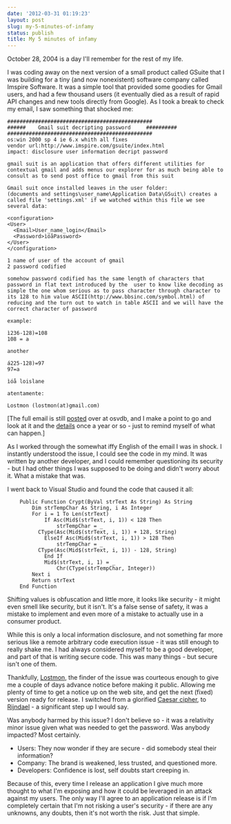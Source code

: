 ```yaml
---
date: '2012-03-31 01:19:23'
layout: post
slug: my-5-minutes-of-infamy
status: publish
title: My 5 minutes of infamy
---
```


October 28, 2004 is a day I'll remember for the rest of my life.

I was coding away on the next version of a small product called GSuite that I was building for a tiny (and now nonexistent) software company called Imspire Software. It was a simple tool that provided some goodies for Gmail users, and had a few thousand users (it eventually died as a result of rapid API changes and new tools directly from Google). As I took a break to check my email, I saw something that shocked me:

```
###############################################
######    Gmail suit decripting password     ##########
###############################################
os:win 2000 sp 4 ie 6.x whith all fixes
vendor url:http://www.imspire.com/gsuite/index.html
impact: disclosure user information decript password

gmail suit is an application that offers different utilities for
contextual gmail and adds menus our explorer for as much being able to
consult as to send post office to gmail from this suit

Gmail suit once installed leaves in the user folder:
(documents and settings\user_name\Application Data\GSuit\) creates a
called file 'settings.xml' if we watched within this file we see
several data:

<configuration>
<User>
  <Email>User_name_login</Email>
  <Password>ìóåPassword>
</User>
</configuration>

1 name of user of the account of gmail
2 password codified

somehow password codified has the same length of characters that
password in flat text introduced by the  user to know like decoding as
simple the one whom serious as to pass character through character to
its 128 to him value ASCII(http://www.bbsinc.com/symbol.html) of
reducing and the turn out to watch in table ASCII and we will have the
correct character of password

example:

ì236-128)=108
108 = a

another

á225-128)=97
97=a

ìóå loislane

atentamente:

Lostmon (lostmon(at)gmail.com)
```

[The full email is still [posted](http://osvdb.org/ref/11/11176-gsuite.txt) over at osvdb, and I make a point to go and look at it and the [details](http://osvdb.org/show/osvdb/11176) once a year or so - just to remind myself of what can happen.]

As I worked through the somewhat iffy English of the email I was in shock. I instantly understood the issue, I could see the code in my mind. It was written by another developer, and I could remember questioning its security - but I had other things I was supposed to be doing and didn't worry about it. What a mistake that was.

I went back to Visual Studio and found the code that caused it all:

```vbnet
    Public Function Crypt(ByVal strText As String) As String
        Dim strTempChar As String, i As Integer
        For i = 1 To Len(strText)
            If Asc(Mid$(strText, i, 1)) < 128 Then
                strTempChar = _
          CType(Asc(Mid$(strText, i, 1)) + 128, String)
            ElseIf Asc(Mid$(strText, i, 1)) > 128 Then
                strTempChar = _
          CType(Asc(Mid$(strText, i, 1)) - 128, String)
            End If
            Mid$(strText, i, 1) = _
                Chr(CType(strTempChar, Integer))
        Next i
        Return strText
    End Function
```

Shifting values is obfuscation and little more, it looks like security - it might even smell like security, but it isn't. It's a false sense of safety, it was a mistake to implement and even more of a mistake to actually use in a consumer product.

While this is only a local information disclosure, and not something far more serious like a remote arbitrary code execution issue - it was still enough to really shake me. I had always considered myself to be a good developer, and part of that is writing secure code. This was many things - but secure isn't one of them.

Thankfully, [Lostmon](http://lostmon.blogspot.com/), the finder of the issue was courteous enough to give me a couple of days advance notice before making it public. Allowing me plenty of time to get a notice up on the web site, and get the next (fixed) version ready for release. I switched from a glorified [Caesar cipher](http://en.wikipedia.org/wiki/Caesar_cipher), to [Rijndael](http://en.wikipedia.org/wiki/Advanced_Encryption_Standard) - a significant step up I would say.

Was anybody harmed by this issue? I don't believe so - it was a relativity minor issue given what was needed to get the password. Was anybody impacted? Most certainly.

* Users: They now wonder if they are secure - did somebody steal their information?
* Company: The brand is weakened, less trusted, and questioned more.
* Developers: Confidence is lost, self doubts start creeping in.


Because of this, every time I release an application I give much more thought to what I'm exposing and how it could be leveraged in an attack against my users. The only way I'll agree to an application release is if I'm completely certain that I'm not risking a user's security - if there are any unknowns, any doubts, then it's not worth the risk. Just that simple.


